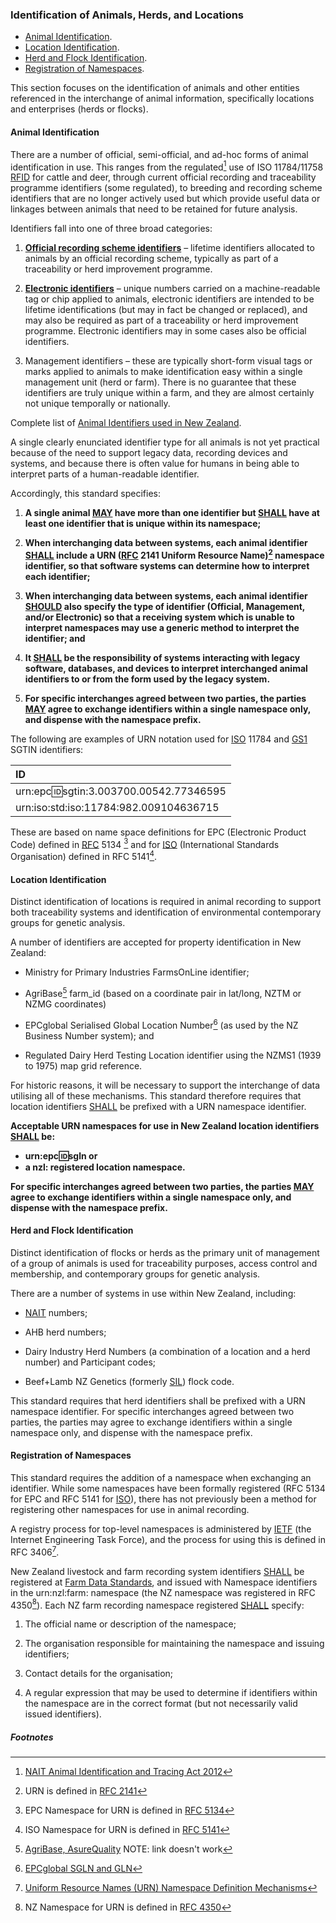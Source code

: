 ### Identification of Animals, Herds, and Locations

* [Animal Identification](#Animal-Identification).
* [Location Identification](#Location-Identification).
* [Herd and Flock Identification](#Herd-and-Flock-Identification).
* [Registration of Namespaces](#Registration-of-Namespaces).

This section focuses on the identification of animals and other entities referenced in the interchange of animal information, specifically locations and enterprises (herds or flocks). 

#### Animal Identification

There are a number of official, semi-official, and ad-hoc forms of animal identification in use. This ranges from the regulated[^NAIT]  use of ISO 11784/11758 [RFID](docs/ADS_Definitions-And-Abbreviations_Interpretation.md#Definitions-And-Abbreviations) for cattle and deer, through current official recording and traceability programme identifiers (some regulated), to breeding and recording scheme identifiers that are no longer actively used but which provide useful data or linkages between animals that need to be retained for future analysis.

Identifiers fall into one of three broad categories:

1. **[Official recording scheme identifiers](docs/ADS_Animal-Identifiers-NZ.md#Official-Recording-Scheme-Identifiers)** – lifetime identifiers allocated to animals by an official recording scheme, typically as part of a traceability or herd improvement programme.

2. **[Electronic identifiers](docs/ADS_Animal-Identifiers-NZ.md#Electronic-Identifiers)** – unique numbers carried on a machine-readable tag or chip applied to animals, electronic identifiers are intended to be lifetime identifications (but may in fact be changed or replaced), and may also be required as part of a traceability or herd improvement programme. Electronic identifiers may in some cases also be official identifiers.

3. Management identifiers – these are typically short-form visual tags or marks applied to animals to make identification easy within a single management unit (herd or farm). There is no guarantee that these identifiers are truly unique within a farm, and they are almost certainly not unique temporally or nationally.

Complete list of [Animal Identifiers used in New Zealand](docs/ADS_Animal-Identifiers-NZ.md).

A single clearly enunciated identifier type for all animals is not yet practical because of the need to support legacy data, recording devices and systems, and because there is often value for humans in being able to interpret parts of a human-readable identifier. 

Accordingly, this standard specifies:

1. **A single animal [MAY](docs/ADS_Definitions-And-Abbreviations_Interpretation.md#Interpretation) have more than one identifier but [SHALL](docs/ADS_Definitions-And-Abbreviations_Interpretation.md#Interpretation) have at least one identifier that is unique within its namespace;** 

2. **When interchanging data between systems, each animal identifier [SHALL](docs/ADS_Definitions-And-Abbreviations_Interpretation.md#Interpretation) include a URN ([RFC](docs/ADS_Definitions-And-Abbreviations_Interpretation.md#Definitions-And-Abbreviations) 2141 Uniform Resource Name)[^URN]
  namespace identifier, so that software systems can determine how to interpret each identifier;**

3. **When interchanging data between systems, each animal identifier [SHOULD](docs/ADS_Definitions-And-Abbreviations_Interpretation.md#Interpretation) also specify the type of identifier (Official, Management, and/or Electronic) so that a receiving system which is unable to interpret namespaces may use a generic method to interpret the identifier;  and**

4. **It [SHALL](docs/ADS_Definitions-And-Abbreviations_Interpretation.md#Interpretation) be the responsibility of systems interacting with legacy software, databases, and devices to interpret interchanged animal identifiers to or from the form used by the legacy system.** 

5. **For specific interchanges agreed between two parties, the parties [MAY](docs/ADS_Definitions-And-Abbreviations_Interpretation.md#Interpretation) agree to exchange identifiers within a single namespace only, and dispense with the namespace prefix.**

The following are examples of URN notation used for [ISO](docs/ADS_Definitions-And-Abbreviations_Interpretation.md#Definitions-And-Abbreviations) 11784 and [GS1](docs/ADS_Definitions-And-Abbreviations_Interpretation.md#Definitions-And-Abbreviations) SGTIN identifiers:

ID|
:---|
urn:epc:id:sgtin:3.003700.00542.77346595|
urn:iso:std:iso:11784:982.009104636715|

These are based on name space definitions for EPC (Electronic Product Code) defined in [RFC](docs/ADS_Definitions-And-Abbreviations_Interpretation.md#Definitions-And-Abbreviations) 5134 [^EPC-Namespace]  and for [ISO](docs/ADS_Definitions-And-Abbreviations_Interpretation.md#Definitions-And-Abbreviations) (International Standards Organisation) defined in RFC 5141[^ISO-Namespace]. 

#### Location Identification

Distinct identification of locations is required in animal recording to support both traceability systems and identification of environmental contemporary groups for genetic analysis. 

A number of identifiers are accepted for property identification in New Zealand:

* Ministry for Primary Industries FarmsOnLine identifier;

* AgriBase[^AgriBase]  farm_id (based on a coordinate pair in lat/long, NZTM or NZMG coordinates)

* EPCglobal Serialised Global Location Number[^EPCglobal]  (as used by the NZ Business Number system); and

* Regulated Dairy Herd Testing Location identifier using the NZMS1 (1939 to 1975) map grid reference.

For historic reasons, it will be necessary to support the interchange of data utilising all of these mechanisms. This standard therefore requires that location identifiers [SHALL](docs/ADS_Definitions-And-Abbreviations_Interpretation.md#Interpretation) be prefixed with a URN namespace identifier. 

**Acceptable URN namespaces for use in New Zealand location identifiers [SHALL](docs/ADS_Definitions-And-Abbreviations_Interpretation.md#Interpretation) be:**
* **urn:epc:id:sgln or**
* **a nzl: registered location namespace.**

**For specific interchanges agreed between two parties, the parties [MAY](docs/ADS_Definitions-And-Abbreviations_Interpretation.md#Interpretation) agree to exchange identifiers within a single namespace only, and dispense with the namespace prefix.**

#### Herd and Flock Identification

Distinct identification of flocks or herds as the primary unit of management of a group of animals is used for traceability purposes, access control and membership, and contemporary groups for genetic analysis. 

There are a number of systems in use within New Zealand, including:

* [NAIT](docs/ADS_Definitions-And-Abbreviations_Interpretation.md#Definitions-And-Abbreviations) numbers;

* AHB herd numbers;

* Dairy Industry Herd Numbers (a combination of a location and a herd number) and Participant codes;

* Beef+Lamb NZ Genetics (formerly [SIL](docs/ADS_Definitions-And-Abbreviations_Interpretation.md#Definitions-And-Abbreviations)) flock code.

This standard requires that herd identifiers shall be prefixed with a URN namespace identifier. For specific interchanges agreed between two parties, the parties may agree to exchange identifiers within a single namespace only, and dispense with the namespace prefix.

#### Registration of Namespaces

This standard requires the addition of a namespace when exchanging an identifier. While some namespaces have been formally registered (RFC 5134 for EPC and RFC 5141 for [ISO](docs/ADS_Definitions-And-Abbreviations_Interpretation.md#Definitions-And-Abbreviations)), there has not previously been a method for registering other namespaces for use in animal recording.

A registry process for top-level namespaces is administered by [IETF](docs/ADS_Definitions-And-Abbreviations_Interpretation.md#Definitions-And-Abbreviations) (the Internet Engineering Task Force), and the process for using this is defined in RFC 3406[^Namespace-Definition-Mechanisms].

New Zealand livestock and farm recording system identifiers [SHALL](docs/ADS_Definitions-And-Abbreviations_Interpretation.md#Interpretation) be registered at [Farm Data Standards](www.farmdatastandards.org.nz), and issued with Namespace identifiers in the urn:nzl:farm: namespace (the NZ namespace was registered in RFC 4350[^NZ-Namespace-for-URN]). Each NZ farm recording namespace registered [SHALL](docs/ADS_Definitions-And-Abbreviations_Interpretation.md#Interpretation) specify:

1. The official name or description of the namespace;

2. The organisation responsible for maintaining the namespace and issuing identifiers;

3. Contact details for the organisation;

4. A regular expression that may be used to determine if identifiers within the namespace are in the correct format (but not necessarily valid issued identifiers).

##### Footnotes

[^NAIT]: [NAIT Animal Identification and Tracing Act 2012](http://www.legislation.govt.nz/act/public/2012/0002/latest/DLM3430220.html)

[^URN]: URN is defined in [RFC 2141](http://tools.ietf.org/html/rfc2141)

[^EPC-Namespace]: EPC Namespace for URN is defined in [RFC 5134](http://tools.ietf.org/html/rfc5134)

[^ISO-Namespace]: ISO Namespace for URN is defined in [RFC 5141](http://tools.ietf.org/html/rfc5141)

[^AgriBase]: [AgriBase, AsureQuality](https://secure.asurequality.com/capturing-information-technology-across-the-supply-chain/agribase-database-for-new-zealand-rural-properties.cfm) NOTE: link doesn't work

[^EPCglobal]: [EPCglobal SGLN and GLN](https://www.gs1.org/standards)

[^Namespace-Definition-Mechanisms]: [Uniform Resource Names (URN) Namespace Definition Mechanisms](http://www.ietf.org/rfc/rfc3406.txt)

[^NZ-Namespace-for-URN]: NZ Namespace for URN is defined in [RFC 4350](http://tools.ietf.org/html/rfc4350)